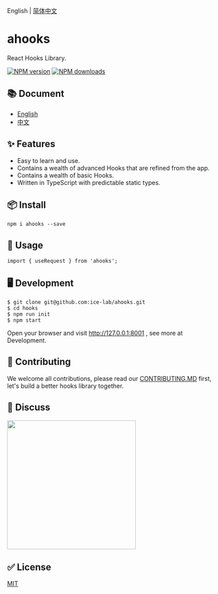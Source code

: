 English | [简体中文](https://github.com/ice-lab/ahooks/blob/master/README.zh-CN.md)

# ahooks

React Hooks Library.

[![NPM version][image-1]][1] [![NPM downloads][image-2]][2]

## 📚 Document

* [English](https://hooks.umijs.org/)
* [中文](https://hooks.umijs.org/zh-CN/)

## ✨ Features

* Easy to learn and use.
* Contains a wealth of advanced Hooks that are refined from the app.
* Contains a wealth of basic Hooks.
* Written in TypeScript with predictable static types.

## 📦 Install

```
npm i ahooks --save
```

## 🔨 Usage

```
import { useRequest } from 'ahooks';
```

## 🖥 Development

```
$ git clone git@github.com:ice-lab/ahooks.git
$ cd hooks
$ npm run init
$ npm start
```
Open your browser and visit http://127.0.0.1:8001 , see more at Development.

## 🤝 Contributing

We welcome all contributions, please read our [CONTRIBUTING.MD](https://github.com/ice-lab/ahooks/blob/master/CONTRIBUTING.MD) first, let's build a better hooks library together.

## 👥 Discuss

<img src="https://raw.githubusercontent.com/ice-lab/ahooks/master/dingtalk.jpg" width="300" />

## ✅ License

[MIT](https://github.com/ice-lab/ahooks/blob/master/LICENSE)


[1]:	https://www.npmjs.com/package/ahooks
[2]:	https://npmjs.org/package/ahooks

[image-1]:	https://img.shields.io/npm/v/ahooks.svg?style=flat
[image-2]:	https://img.shields.io/npm/dm/ahooks.svg?style=flat
